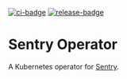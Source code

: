 [![ci-badge]][ci-workflow] [![release-badge]][release-workflow]

[ci-badge]: https://github.com/jace-ys/sentry-operator/workflows/ci/badge.svg
[ci-workflow]: https://github.com/jace-ys/sentry-operator/actions?query=workflow%ci
[release-badge]: https://github.com/jace-ys/sentry-operator/workflows/release/badge.svg
[release-workflow]: https://github.com/jace-ys/sentry-operator/actions?query=workflow%release

# Sentry Operator

A Kubernetes operator for [Sentry](https://sentry.io/).

